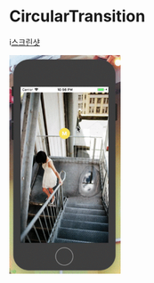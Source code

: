 # CircularTransition
i[스크린샷](./CircularTransition.gif)
<div>
<img width = "200" src="./CircularTransition.gif">
</div>
